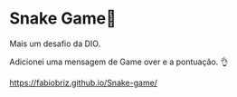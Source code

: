 # Snake Game:snake:

Mais um desafio da DIO.

Adicionei uma mensagem de Game over e a pontuação. :ok_hand:

https://fabiobriz.github.io/Snake-game/

